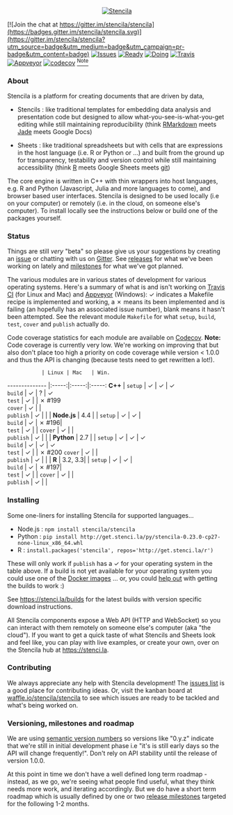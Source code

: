 <div align="center">
	<a href="https://stenci.la/about">
		<img src="http://static.stenci.la/img/logo-name-tagline-500.png" alt="Stencila" style="max-width:200px">
	</a>
</div>

[![Join the chat at https://gitter.im/stencila/stencila](https://badges.gitter.im/stencila/stencila.svg)](https://gitter.im/stencila/stencila?utm_source=badge&utm_medium=badge&utm_campaign=pr-badge&utm_content=badge)
[![Issues](https://img.shields.io/github/issues-raw/badges/shields.svg)](http://waffle.io/stencila/stencila)
[![Ready](https://badge.waffle.io/stencila/stencila.svg?label=1+-+Ready&title=ready)](http://waffle.io/stencila/stencila)
[![Doing](https://badge.waffle.io/stencila/stencila.svg?label=2+-+Doing&title=doing)](http://waffle.io/stencila/stencila)
[![Travis](https://travis-ci.org/stencila/stencila.svg?branch=master)](https://travis-ci.org/stencila/stencila)
[![Appveyor](https://ci.appveyor.com/api/projects/status/github/stencila/stencila?branch=master&svg=true)](https://ci.appveyor.com/project/nokome/stencila)
[![codecov](https://codecov.io/gh/stencila/stencila/branch/master/graph/badge.svg)](https://codecov.io/gh/stencila/stencila) <a href="#codecov-note"><sup>Note</sup></a>

### About

Stencila is a platform for creating documents that are driven by data,

- Stencils : like traditional templates for embedding data analysis and presentation code but designed to allow what-you-see-is-what-you-get editing while still maintaining reproducibility (think [RMarkdown](http://rmarkdown.rstudio.com/) meets [Jade](http://jade-lang.com/) meets Google Docs)

- Sheets : like traditional spreadsheets but with cells that are expressions in the host language (i.e. R or Python or ...) and built from the ground up for transparency, testability and version control while still maintaining accessibility (think [R](https://www.r-project.org/) meets Google Sheets meets [git](https://git-scm.com/))

The core engine is written in C++ with thin wrappers into host languages, e.g. R and Python (Javascript, Julia and more languages to come), and browser based user interfaces. Stencila is designed to be used locally (i.e on your computer) or remotely (i.e. in the cloud, on someone else's computer). To install locally see the instructions below or build one of the packages yourself.

### Status

Things are still *very* "beta" so please give us your suggestions by creating an [issue](https://github.com/stencila/stencila/issues) or chatting with us on [Gitter](https://gitter.im/stencila/stencila). See [releases](https://github.com/stencila/stencila/releases) for what we've been working on lately and [milestones](https://github.com/stencila/stencila/milestones) for what we've got planned.

The various modules are in various states of development for various operating systems. Here's a summary of what is and isn't working on [Travis CI](https://travis-ci.org/stencila/stencila) (for Linux and Mac) and [Appveyor](https://ci.appveyor.com/project/nokome/stencila) (Windows): ✓ indicates a Makefile recipe is implemented and working, a ✗ means its been implemented and is failing (an hopefully has an associated issue number), blank means it hasn't been attempted. See the relevant module `Makefile` for what `setup`, `build`, `test`, `cover` and `publish` actually do. 

Code coverage statistics for each module are available on [Codecov](https://codecov.io/gh/stencila/stencila). <b name="codecov-note">Note: </b> Code coverage is currently very low. We're working on improving that but also don't place too high a priority on code coverage while version < 1.0.0 and thus the API is changing (because tests need to get rewritten a lot!).

               | Linux | Mac   | Win. 
-------------- |:-----:|:-----:|:-----:
**C++**        |
`setup`        | ✓     | ✓     | ✓     
`build`        | ✓     | ?     | ✓     
`test`         | ✓     |       | ✗ #199   
`cover`        | ✓     |       |      
`publish`      | ✓     |       | 
               |
**Node.js**    | 4.4   |       |
`setup`        | ✓     | ✓     |     
`build`        | ✓     | ✗ #196|     
`test`         | ✓     |       |
`cover`        | ✓     |       |      
`publish`      | ✓     |       | 
               |
**Python**     | 2.7   |       |
`setup`        | ✓     | ✓     | ✓     
`build`        | ✓     | ✓     | ✓     
`test`         | ✓     |       | ✗ #200
`cover`        | ✓     |       |      
`publish`      | ✓     |       | 
               |
**R**          | 3.2, 3.3|     |
`setup`        | ✓     | ✓     |     
`build`        | ✓     | ✗ #197|     
`test`         | ✓     |       |
`cover`        | ✓     |       |      
`publish`      | ✓     |       |


### Installing

Some one-liners for installing Stencila for supported languages...

- Node.js : `npm install stencila/stencila`
- Python : `pip install http://get.stenci.la/py/stencila-0.23.0-cp27-none-linux_x86_64.whl`
- R : `install.packages('stencila', repos='http://get.stenci.la/r')`

These will only work if `publish` has a ✓ for your operating system in the table above. If a build is not yet available for your operating system you could use one of the [Docker images](docker) ... or, you could [help out](#contributing) with getting the builds to work :)

See https://stenci.la/builds for the latest builds with version specific download instructions.

All Stencila components expose a Web API (HTTP and WebSocket) so you can interact with them remotely on someone else's computer (aka "the cloud"). If you want to get a quick taste of what Stencils and Sheets look and feel like, you can play with live examples, or create your own, over on the Stencila hub at https://stenci.la.

### Contributing

We always appreciate any help with Stencila development! The [issues list](https://github.com/stencila/stencila/issues) is a good place for contributing ideas. Or, visit the kanban board at [waffle.io/stencila/stencila](https://waffle.io/stencila/stencila) to see which issues are ready to be tackled and what's being worked on.

### Versioning, milestones and roadmap

We are using [semantic version numbers](http://semver.org/) so versions like "0.y.z" indicate that we're still in initial development phase i.e "it's is still early days so the API will change frequently!". Don't rely on API stability until the release of version 1.0.0.

At this point in time we don't have a well defined long term roadmap - instead, as we go, we're seeing what people find useful, what they think needs more work, and iterating accordingly. But we do have a short term roadmap which is usually defined by one or two [release milestones](https://github.com/stencila/stencila/milestones) targeted for the following 1-2 months.
